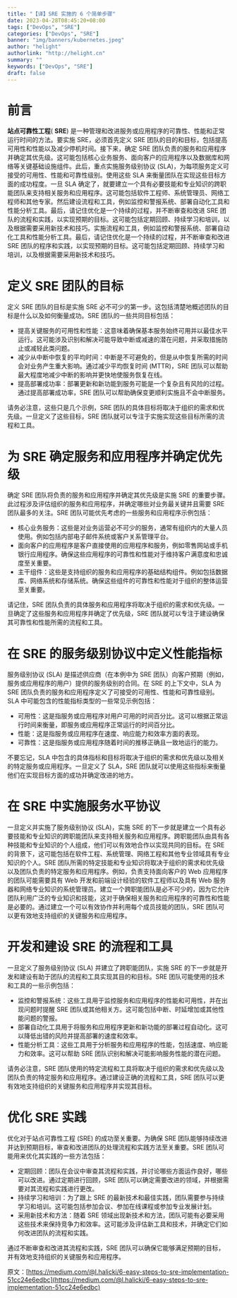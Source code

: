 ```yaml
---
title: "【译】SRE 实施的 6 个简单步骤"
date: 2023-04-28T08:45:20+08:00
tags: ["DevOps", "SRE"]
categories: ["DevOps", "SRE"]
banner: "img/banners/kubernetes.jpeg"
author: "helight"
authorlink: "http://helight.cn"
summary: ""
keywords: ["DevOps", "SRE"]
draft: false
---
```



# 前言

**站点可靠性工程**( **SRE**) 是一种管理和改进服务或应用程序的可靠性、性能和正常运行时间的方法。要实施 SRE，必须首先定义 SRE 团队的目的和目标，包括提高可用性和性能以及减少停机时间。接下来，确定 SRE 团队负责的服务和应用程序并确定其优先级。这可能包括核心业务服务、面向客户的应用程序以及数据库和网络等关键基础设施组件。此后，重点实施服务级别协议 (SLA)，为每项服务定义可接受的可用性、性能和可靠性级别。使用这些 SLA 来衡量团队在实现这些目标方面的成功程度。一旦 SLA 确定了，就要建立一个具有必要技能和专业知识的跨职能团队来支持相关服务和应用程序。这可能包括软件工程师、系统管理员、网络工程师和其他专家。然后建设流程和工具，例如监控和警报系统、部署自动化工具和性能分析工具。最后，请记住优化是一个持续的过程，并不断审查和改进 SRE 团队的流程和实践，以实现预期的目标。这可能包括定期回顾、持续学习和培训，以及根据需要采用新技术和技巧。实施流程和工具，例如监控和警报系统、部署自动化工具和性能分析工具。最后，请记住优化是一个持续的过程，并不断审查和改进 SRE 团队的程序和实践，以实现预期的目标。这可能包括定期回顾、持续学习和培训，以及根据需要采用新技术和技巧。

# 定义 SRE 团队的目标

定义 SRE 团队的目标是实施 SRE 必不可少的第一步。这包括清楚地概述团队的目标是什么以及如何衡量成功。SRE 团队的一些共同目标包括：

-   提高关键服务的可用性和性能：这意味着确保基本服务始终可用并以最佳水平运行。这可能涉及识别和解决可能导致中断或减速的潜在问题，并采取措施防止或减轻此类问题。
-   减少从中断中恢复的平均时间：中断是不可避免的，但是从中恢复所需的时间会对业务产生重大影响。通过减少平均恢复时间 (MTTR)，SRE 团队可以帮助最大程度地减少中断的影响并更快地使服务恢复在线。
-   提高部署成功率：部署更新和新功能到服务可能是一个复杂且有风险的过程。通过提高部署成功率，SRE 团队可以帮助确保变更顺利实施且不会中断服务。

请务必注意，这些只是几个示例，SRE 团队的具体目标将取决于组织的需求和优先级。一旦定义了这些目标，SRE 团队就可以专注于实施实现这些目标所需的流程和工具。

# 为 SRE 确定服务和应用程序并确定优先级

确定 SRE 团队将负责的服务和应用程序并确定其优先级是实施 SRE 的重要步骤。此过程涉及评估组织的服务和应用程序，并确定哪些对业务最关键并且需要 SRE 团队最多的关注。SRE 团队可能优先考虑的一些服务和应用程序示例包括：

-   核心业务服务：这些是对业务运营必不可少的服务，通常有组织内的大量人员使用。例如包括内部电子邮件系统或客户关系管理平台。
-   面向客户的应用程序是客户直接使用的应用程序和服务，例如零售网站或手机银行应用程序。确保这些应用程序的可靠性和性能对于维持客户满意度和忠诚度至关重要。
-   主干组件：这些是支持组织的服务和应用程序的基础结构组件。例如包括数据库、网络系统和存储系统。确保这些组件的可靠性和性能对于组织的整体运营至关重要。

请记住，SRE 团队负责的具体服务和应用程序将取决于组织的需求和优先级。一旦确定了这些服务和应用程序并确定了优先级，SRE 团队就可以专注于建设确保其可靠性和性能所需的流程和工具。

# 在 SRE 的服务级别协议中定义性能指标

服务级别协议 (SLA) 是描述供应商（在本例中为 SRE 团队）向客户预期（例如，服务或应用程序的用户）提供的服务级别的合同。在 SRE 的上下文中，SLA 为 SRE 团队负责的服务和应用程序定义了可接受的可用性、性能和可靠性级别。SLA 中可能包含的性能指标类型的一些常见示例包括：

-   可用性：这是指服务或应用程序对用户可用的时间百分比。这可以根据正常运行时间来衡量，即服务或应用程序正常运行的时间百分比。
-   性能：这是指服务或应用程序在速度、响应能力和效率方面的表现。
-   可靠性：这是指服务或应用程序随着时间的推移正确且一致地运行的能力。

不要忘记，SLA 中包含的具体指标和目标将取决于组织的需求和优先级以及相关的特定服务或应用程序。一旦定义了 SLA，SRE 团队就可以使用这些指标来衡量他们在实现目标方面的成功并确定改进的地方。

# 在 SRE 中实施服务水平协议

一旦定义并实施了服务级别协议 (SLA)，实施 SRE 的下一步就是建立一个具有必要技能和专业知识的跨职能团队来支持相关服务和应用程序。跨职能团队由具有各种技能和专业知识的个人组成，他们可以有效地合作以实现共同的目标。在 SRE 的背景下，这可能包括在软件工程、系统管理、网络工程和其他专业领域具有专业知识的个人。SRE 团队所需的特定技能和专业知识将取决于组织的需求和优先级以及团队负责的特定服务和应用程序。例如，负责支持面向客户的 Web 应用程序的团队可能需要具有 Web 开发和前端设计经验的软件工程师以及具有 Web 服务器和网络专业知识的系统管理员。建立一个跨职能团队是必不可少的，因为它允许团队利用广泛的专业知识和技能，这对于确保相关服务和应用程序的可靠性和性能是必要的。通过建立一个可以有效协作并利用每个成员技能的团队，SRE 团队可以更有效地支持组织的关键服务和应用程序。

# 开发和建设 SRE 的流程和工具

一旦定义了服务级别协议 (SLA) 并建立了跨职能团队，实施 SRE 的下一步就是开发和建设有助于团队的流程和工具实现其目的和目标。SRE 团队可能使用的技术和工具的一些示例包括：

-   监控和警报系统：这些工具用于监控服务和应用程序的性能和可用性，并在出现问题时提醒 SRE 团队或其他相关方。这可能包括中断、时延增加或其他性能问题的警报。
-   部署自动化工具用于将服务和应用程序更新和新功能的部署过程自动化。这可以降低出错的风险并提高部署的速度和效率。
-   性能分析工具：这些工具用于分析服务和应用程序的性能，包括速度、响应能力和效率。这可以帮助 SRE 团队识别和解决可能影响服务性能的潜在问题。

请务必注意，SRE 团队使用的特定流程和工具将取决于组织的需求和优先级以及团队负责的特定服务和应用程序。通过建设正确的流程和工具，SRE 团队可以更有效地支持组织的关键服务和应用程序并实现其目标。

# 优化 SRE 实践

优化对于站点可靠性工程 (SRE) 的成功至关重要。为确保 SRE 团队能够持续改进并达到预期目标，审查和改进团队的处理流程和实践方法至关重要。SRE 团队可能用来优化其实践的一些方法包括：

-   定期回顾：团队在会议中审查其流程和实践，并讨论哪些方面运作良好，哪些可以改进。通过定期进行回顾，SRE 团队可以确定需要改进的领域，并根据需要对其流程和实践进行更改。
-   持续学习和培训：为了跟上 SRE 的最新技术和最佳实践，团队需要参与持续学习和培训。这可能包括参加会议、参加在线课程或参加专业发展计划。
-   采用新技术和方法：随着 SRE 领域出现新技术和方法，团队可能有必要采用这些技术来保持竞争力和效率。这可能涉及评估新工具和技术，并确定它们如何改进团队的流程和实践。

通过不断审查和改进其流程和实践，SRE 团队可以确保它能够满足预期的目标，并有效地支持组织的关键服务和应用程序。

原文：[https://medium.com/@l.halicki/6-easy-steps-to-sre-implementation-51cc24e6edbc](https://medium.com/@l.halicki/6-easy-steps-to-sre-implementation-51cc24e6edbc)